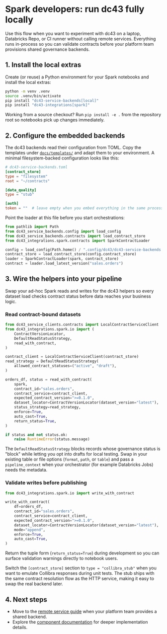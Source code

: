 # Spark developers: run dc43 fully locally

Use this flow when you want to experiment with dc43 on a laptop, Databricks Repo, or CI runner without calling remote services.
Everything runs in-process so you can validate contracts before your platform team provisions shared governance backends.

## 1. Install the local extras

Create (or reuse) a Python environment for your Spark notebooks and install the local extras:

```bash
python -m venv .venv
source .venv/bin/activate
pip install "dc43-service-backends[local]"
pip install "dc43-integrations[spark]"
```

Working from a source checkout? Run `pip install -e .` from the repository root so notebooks pick up changes immediately.

## 2. Configure the embedded backends

The dc43 backends read their configuration from TOML. Copy the templates under [`docs/templates/`](../templates/) and adapt them
to your environment. A minimal filesystem-backed configuration looks like this:

```toml
# dc43-service-backends.toml
[contract_store]
type = "filesystem"
root = "~/contracts"

[data_quality]
type = "stub"

[auth]
token = ""  # leave empty when you embed everything in the same process
```

Point the loader at this file before you start orchestrations:

```python
from pathlib import Path
from dc43_service_backends.config import load_config
from dc43_service_backends.contracts import load_contract_store
from dc43_integrations.spark.contracts import SparkContractLoader

config = load_config(Path.home() / ".config/dc43/dc43-service-backends.toml")
contract_store = load_contract_store(config.contract_store)
loader = SparkContractLoader(spark, contract_store)
contract = loader.load_latest_version("sales.orders")
```

## 3. Wire the helpers into your pipeline

Swap your ad-hoc Spark reads and writes for the dc43 helpers so every dataset load checks contract status before data reaches
your business logic.

### Read contract-bound datasets

```python
from dc43_service_clients.contracts import LocalContractServiceClient
from dc43_integrations.spark.io import (
    ContractVersionLocator,
    DefaultReadStatusStrategy,
    read_with_contract,
)

contract_client = LocalContractServiceClient(contract_store)
read_strategy = DefaultReadStatusStrategy(
    allowed_contract_statuses=("active", "draft"),
)

orders_df, status = read_with_contract(
    spark,
    contract_id="sales.orders",
    contract_service=contract_client,
    expected_contract_version=">=0.1.0",
    dataset_locator=ContractVersionLocator(dataset_version="latest"),
    status_strategy=read_strategy,
    enforce=True,
    auto_cast=True,
    return_status=True,
)

if status and not status.ok:
    raise RuntimeError(status.message)
```

The `DefaultReadStatusStrategy` blocks records whose governance status is "block" while letting you opt into drafts for local
testing. Swap in your existing table or file options (`format`, `path`, or `table`) and pass a `pipeline_context` when your
orchestrator (for example Databricks Jobs) needs the metadata.

### Validate writes before publishing

```python
from dc43_integrations.spark.io import write_with_contract

write_with_contract(
    df=orders_df,
    contract_id="sales.orders",
    contract_service=contract_client,
    expected_contract_version=">=0.1.0",
    dataset_locator=ContractVersionLocator(dataset_version="latest"),
    mode="append",
    enforce=True,
    auto_cast=True,
)
```

Return the tuple form (`return_status=True`) during development so you can surface validation warnings directly to notebook
users.

Switch the `[contract_store]` section to `type = "collibra_stub"` when you want to emulate Collibra responses during unit tests.
The stub ships with the same contract resolution flow as the HTTP service, making it easy to swap the real backend later.

## 4. Next steps

- Move to the [remote service guide](spark-remote.md) when your platform team provides a shared backend.
- Explore the [component documentation](../component-contract-store.md) for deeper implementation details.
